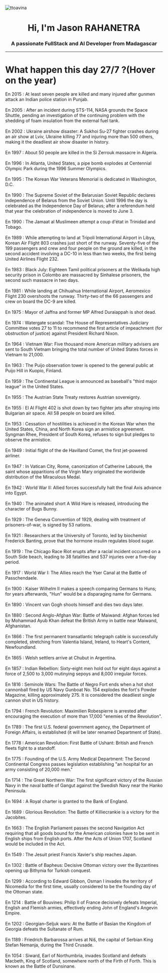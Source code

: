 
<p align="left"> <img src="https://komarev.com/ghpvc/?username=ttoavina&label=Profile%20views&color=0e75b6&style=flat" alt="ttoavina" /> </p>
<h1 align="center">Hi, I'm Jason RAHANETRA</h1>
<h3 align="center">A passionate FullStack and AI Developer from Madagascar</h3>
    
<hr/>
<h1> What happen this day 27/7 ?(Hover on the year)</h1>

En 2015 : At least seven people are killed and many injured after gunmen attack an Indian police station in Punjab.
<br/><br/>
En 2005 : After an incident during STS-114, NASA grounds the Space Shuttle, pending an investigation of the continuing problem with the shedding of foam insulation from the external fuel tank.
<br/><br/>
En 2002 : Ukraine airshow disaster: A Sukhoi Su-27 fighter crashes during an air show at Lviv, Ukraine killing 77 and injuring more than 500 others, making it the deadliest air show disaster in history.
<br/><br/>
En 1997 : About 50 people are killed in the Si Zerrouk massacre in Algeria.
<br/><br/>
En 1996 : In Atlanta, United States, a pipe bomb explodes at Centennial Olympic Park during the 1996 Summer Olympics.
<br/><br/>
En 1995 : The Korean War Veterans Memorial is dedicated in Washington, D.C.
<br/><br/>
En 1990 : The Supreme Soviet of the Belarusian Soviet Republic declares independence of Belarus from the Soviet Union. Until 1996 the day is celebrated as the Independence Day of Belarus; after a referendum held that year the celebration of independence is moved to June 3.
<br/><br/>
En 1990 : The Jamaat al Muslimeen attempt a coup d'état in Trinidad and Tobago.
<br/><br/>
En 1989 : While attempting to land at Tripoli International Airport in Libya, Korean Air Flight 803 crashes just short of the runway. Seventy-five of the 199 passengers and crew and four people on the ground are killed, in the second accident involving a DC-10 in less than two weeks, the first being United Airlines Flight 232.
<br/><br/>
En 1983 : Black July: Eighteen Tamil political prisoners at the Welikada high security prison in Colombo are massacred by Sinhalese prisoners, the second such massacre in two days.
<br/><br/>
En 1981 : While landing at Chihuahua International Airport, Aeromexico Flight 230 overshoots the runway. Thirty-two of the 66 passengers and crew on board the DC-9 are killed.
<br/><br/>
En 1975 : Mayor of Jaffna and former MP Alfred Duraiappah is shot dead.
<br/><br/>
En 1974 : Watergate scandal: The House of Representatives Judiciary Committee votes 27 to 11 to recommend the first article of impeachment (for obstruction of justice) against President Richard Nixon.
<br/><br/>
En 1964 : Vietnam War: Five thousand more American military advisers are sent to South Vietnam bringing the total number of United States forces in Vietnam to 21,000.
<br/><br/>
En 1963 : The Puijo observation tower is opened to the general public at Puijo Hill in Kuopio, Finland.
<br/><br/>
En 1959 : The Continental League is announced as baseball's "third major league" in the United States.
<br/><br/>
En 1955 : The Austrian State Treaty restores Austrian sovereignty.
<br/><br/>
En 1955 : El Al Flight 402 is shot down by two fighter jets after straying into Bulgarian air space. All 58 people on board are killed.
<br/><br/>
En 1953 : Cessation of hostilities is achieved in the Korean War when the United States, China, and North Korea sign an armistice agreement. Syngman Rhee, President of South Korea, refuses to sign but pledges to observe the armistice.
<br/><br/>
En 1949 : Initial flight of the de Havilland Comet, the first jet-powered airliner.
<br/><br/>
En 1947 : In Vatican City, Rome, canonization of Catherine Labouré, the saint whose apparitions of the Virgin Mary originated the worldwide distribution of the Miraculous Medal.
<br/><br/>
En 1942 : World War II: Allied forces successfully halt the final Axis advance into Egypt.
<br/><br/>
En 1940 : The animated short A Wild Hare is released, introducing the character of Bugs Bunny.
<br/><br/>
En 1929 : The Geneva Convention of 1929, dealing with treatment of prisoners-of-war, is signed by 53 nations.
<br/><br/>
En 1921 : Researchers at the University of Toronto, led by biochemist Frederick Banting, prove that the hormone insulin regulates blood sugar.
<br/><br/>
En 1919 : The Chicago Race Riot erupts after a racial incident occurred on a South Side beach, leading to 38 fatalities and 537 injuries over a five-day period.
<br/><br/>
En 1917 : World War I: The Allies reach the Yser Canal at the Battle of Passchendaele.
<br/><br/>
En 1900 : Kaiser Wilhelm II makes a speech comparing Germans to Huns; for years afterwards, "Hun" would be a disparaging name for Germans.
<br/><br/>
En 1890 : Vincent van Gogh shoots himself and dies two days later.
<br/><br/>
En 1880 : Second Anglo-Afghan War: Battle of Maiwand: Afghan forces led by Mohammad Ayub Khan defeat the British Army in battle near Maiwand, Afghanistan.
<br/><br/>
En 1866 : The first permanent transatlantic telegraph cable is successfully completed, stretching from Valentia Island, Ireland, to Heart's Content, Newfoundland.
<br/><br/>
En 1865 : Welsh settlers arrive at Chubut in Argentina.
<br/><br/>
En 1857 : Indian Rebellion: Sixty-eight men hold out for eight days against a force of 2,500 to 3,000 mutinying sepoys and 8,000 irregular forces.
<br/><br/>
En 1816 : Seminole Wars: The Battle of Negro Fort ends when a hot shot cannonball fired by US Navy Gunboat No. 154 explodes the fort's Powder Magazine, killing approximately 275. It is considered the deadliest single cannon shot in US history.
<br/><br/>
En 1794 : French Revolution: Maximilien Robespierre is arrested after encouraging the execution of more than 17,000 "enemies of the Revolution".
<br/><br/>
En 1789 : The first U.S. federal government agency, the Department of Foreign Affairs, is established (it will be later renamed Department of State).
<br/><br/>
En 1778 : American Revolution: First Battle of Ushant: British and French fleets fight to a standoff.
<br/><br/>
En 1775 : Founding of the U.S. Army Medical Department:  The Second Continental Congress passes legislation establishing "an hospital for an army consisting of 20,000 men."
<br/><br/>
En 1714 : The Great Northern War: The first significant victory of the Russian Navy in the naval battle of Gangut against the Swedish Navy near the Hanko Peninsula.
<br/><br/>
En 1694 : A Royal charter is granted to the Bank of England.
<br/><br/>
En 1689 : Glorious Revolution: The Battle of Killiecrankie is a victory for the Jacobites.
<br/><br/>
En 1663 : The English Parliament passes the second Navigation Act requiring that all goods bound for the American colonies have to be sent in English ships from English ports. After the Acts of Union 1707, Scotland would be included in the Act.
<br/><br/>
En 1549 : The Jesuit priest Francis Xavier's ship reaches Japan.
<br/><br/>
En 1302 : Battle of Bapheus: Decisive Ottoman victory over the Byzantines opening up Bithynia for Turkish conquest.
<br/><br/>
En 1299 : According to Edward Gibbon, Osman I invades the territory of Nicomedia for the first time, usually considered to be the founding day of the Ottoman state.
<br/><br/>
En 1214 : Battle of Bouvines: Philip II of France decisively defeats Imperial, English and Flemish armies, effectively ending John of England's Angevin Empire.
<br/><br/>
En 1202 : Georgian–Seljuk wars: At the Battle of Basian the Kingdom of Georgia defeats the Sultanate of Rum.
<br/><br/>
En 1189 : Friedrich Barbarossa arrives at Niš, the capital of Serbian King Stefan Nemanja, during the Third Crusade.
<br/><br/>
En 1054 : Siward, Earl of Northumbria, invades Scotland and defeats Macbeth, King of Scotland, somewhere north of the Firth of Forth. This is known as the Battle of Dunsinane.
<br/><br/>
